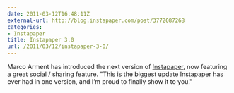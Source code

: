 ```yaml
---
date: 2011-03-12T16:48:11Z
external-url: http://blog.instapaper.com/post/3772087268
categories:
- Instapaper
title: Instapaper 3.0
url: /2011/03/12/instapaper-3-0/
---
```


Marco Arment has introduced the next version of <a href="http://blog.instapaper.com/post/3772087268">Instapaper</a>, now featuring a great social / sharing feature. "This is the biggest update Instapaper has ever had in one version, and I’m proud to finally show it to you."

